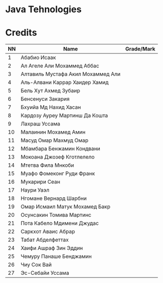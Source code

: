 # Java Tehnologies
# Credits

| NN | Name                                | Grade/Mark |
|----|-------------------------------------|------------|
| 1  | Абабио Исаак                        |            |
| 2  | Ал Агеле Али Мохаммед Аббас         |            |
| 3  | Алтавиль Мустафа Акил Мохаммед Али  |            |
| 4  | Аль-Алвани Каррар Хаидер Хамид      |            |
| 5  | Бель Хут Ахмед Зубаир               |            |
| 6  | Бенсенуси Закария                   |            |
| 7  | Бхуийа Мд Нахид Хасан               |            |
| 8  | Кардозу Ауреу Мартинш Да Кошта      |            |
| 9  | Лахраш Уссама                       |            |
| 10 | Малаинин Мохамед Амин               |            |
| 11 | Масуд Омар Махмуд Омар              |            |
| 12 | Мбамбара Бенжамин Кондвани          |            |
| 13 | Мокоана Джозеф Кготлелело           |            |
| 14 | Мтетва Фила Мнкоби                  |            |
| 15 | Муафо Фомеконг Руди Франк           |            |
| 16 | Мукарири Сеан                       |            |
| 17 | Наури Уаэл                          |            |
| 18 | Нгомане Вернард Шарбни              |            |
| 19 | Омар Исмаил Матук Мохамед Бакр      |            |
| 20 | Осунсакин Томива Мартинс            |            |
| 21 | Пота Кабело Мдимени Джудас          |            |
| 22 | Саркхот Аваис Абрар                 |            |
| 23 | Табат Абделфеттах                   |            |
| 24 | Хаифи Ашраф Зин Эддин               |            |
| 25 | Чемуру Панаше Бенджамин             |            |
| 26 | Чиу Сок Вай                         |            |
| 27 | Эс-Себайи Уссама                    |            |
